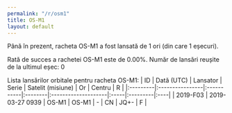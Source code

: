```yaml
---
permalink: "/r/osm1"
title: OS-M1
layout: default
---
```


Până în prezent, racheta OS-M1 a fost lansată de 1 ori (din care 1 eșecuri).

Rată de succes a rachetei OS-M1 este de 0.00%.
Număr de lansări reușite de la ultimul eșec: 0


Lista lansărilor orbitale pentru racheta OS-M1:
| ID       | Dată (UTC)      | Lansator   | Serie   | Satelit (misiune)   | Or   | Centru   | R   |
|:---------|:----------------|:-----------|:--------|:--------------------|:-----|:---------|:----|
| 2019-F03 | 2019-03-27 0939 | OS-M1      | OS-M1   | -                   | CN   | JQ+-     | F   |
